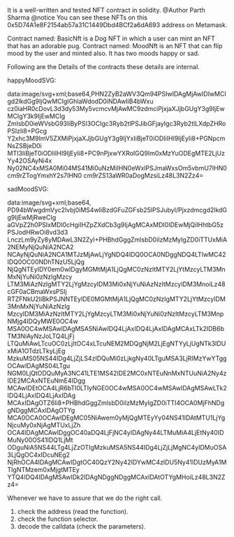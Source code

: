 It is a well-written and tested NFT contract in solidity.
@Author Parth Sharma
@notice You can see these NFTs on this 0x5D74A1e8F2154ab57a31C1449Dbd4BCf2a6dA693 address on Metamask.

Contract named: BasicNft is a Dog NFT in which a user can mint an NFT that has an adorable pug.
Contract named: MoodNft is an NFT that can flip mood by the user and minted also. It has two moods happy or sad.

Following are the Details of the contracts these details are internal.

happyMoodSVG:

data:image/svg+xml;base64,PHN2ZyB2aWV3Qm94PSIwIDAgMjAwIDIwMCIgd2lkdGg9IjQwMCIgIGhlaWdodD0iNDAwIiB4bWxu
cz0iaHR0cDovL3d3dy53My5vcmcvMjAwMC9zdmciPjxjaXJjbGUgY3g9IjEwMCIgY3k9IjEwMCIg
ZmlsbD0ieWVsbG93IiByPSI3OCIgc3Ryb2tlPSJibGFjayIgc3Ryb2tlLXdpZHRoPSIzIi8+PGcg
Y2xhc3M9ImV5ZXMiPjxjaXJjbGUgY3g9IjYxIiBjeT0iODIiIHI9IjEyIi8+PGNpcmNsZSBjeD0i
MTI3IiBjeT0iODIiIHI9IjEyIi8+PC9nPjxwYXRoIGQ9Im0xMzYuODEgMTE2LjUzYy42OSAyNi4x
Ny02NC4xMSA0Mi04MS41Mi0uNzMiIHN0eWxlPSJmaWxsOm5vbmU7IHN0cm9rZTogYmxhY2s7IHN0
cm9rZS13aWR0aDogMzsiLz48L3N2Zz4=

sadMoodSVG:

data:image/svg+xml;base64,
PD94bWwgdmVyc2lvbj0iMS4wIiBzdGFuZGFsb25lPSJubyI/Pjxzdmcgd2lkdGg9IjEwMjRweCIg
aGVpZ2h0PSIxMDI0cHgiIHZpZXdCb3g9IjAgMCAxMDI0IDEwMjQiIHhtbG5zPSJodHRwOi8vd3d3
LnczLm9yZy8yMDAwL3N2ZyI+PHBhdGggZmlsbD0iIzMzMyIgZD0iTTUxMiA2NEMyNjQuNiA2NCA2
NCAyNjQuNiA2NCA1MTJzMjAwLjYgNDQ4IDQ0OCA0NDggNDQ4LTIwMC42IDQ0OC00NDhTNzU5LjQg
NjQgNTEyIDY0em0wIDgyMGMtMjA1LjQgMC0zNzItMTY2LjYtMzcyLTM3MnMxNjYuNi0zNzIgMzcy
LTM3MiAzNzIgMTY2LjYgMzcyIDM3Mi0xNjYuNiAzNzItMzcyIDM3MnoiLz48cGF0aCBmaWxsPSIj
RTZFNkU2IiBkPSJNNTEyIDE0MGMtMjA1LjQgMC0zNzIgMTY2LjYtMzcyIDM3MnMxNjYuNiAzNzIg
MzcyIDM3MiAzNzItMTY2LjYgMzcyLTM3Mi0xNjYuNi0zNzItMzcyLTM3MnpNMjg4IDQyMWE0OC4w
MSA0OC4wMSAwIDAgMSA5NiAwIDQ4LjAxIDQ4LjAxIDAgMCAxLTk2IDB6bTM3NiAyNzJoLTQ4LjFj
LTQuMiAwLTcuOC0zLjItOC4xLTcuNEM2MDQgNjM2LjEgNTYyLjUgNTk3IDUxMiA1OTdzLTkyLjEg
MzkuMS05NS44IDg4LjZjLS4zIDQuMi0zLjkgNy40LTguMSA3LjRIMzYwYTggOCAwIDAgMS04LTgu
NGM0LjQtODQuMyA3NC41LTE1MS42IDE2MC0xNTEuNnMxNTUuNiA2Ny4zIDE2MCAxNTEuNmE4IDgg
MCAwIDEtOCA4LjR6bTI0LTIyNGE0OC4wMSA0OC4wMSAwIDAgMSAwLTk2IDQ4LjAxIDQ4LjAxIDAg
MCAxIDAgOTZ6Ii8+PHBhdGggZmlsbD0iIzMzMyIgZD0iTTI4OCA0MjFhNDggNDggMCAxIDAgOTYg
MCA0OCA0OCAwIDEgMC05NiAwem0yMjQgMTEyYy04NS41IDAtMTU1LjYgNjcuMy0xNjAgMTUxLjZh
OCA4IDAgMCAwIDggOC40aDQ4LjFjNC4yIDAgNy44LTMuMiA4LjEtNy40IDMuNy00OS41IDQ1LjMt
ODguNiA5NS44LTg4LjZzOTIgMzkuMSA5NS44IDg4LjZjLjMgNC4yIDMuOSA3LjQgOC4xIDcuNEg2
NjRhOCA4IDAgMCAwIDgtOC40QzY2Ny42IDYwMC4zIDU5Ny41IDUzMyA1MTIgNTMzem0xMjgtMTEy
YTQ4IDQ4IDAgMSAwIDk2IDAgNDggNDggMCAxIDAtOTYgMHoiLz48L3N2Zz4=

Whenever we have to assure that we do the right call.

1. check the address (read the function).
2. check the function selector.
3. decode the calldata (check the parameters).
